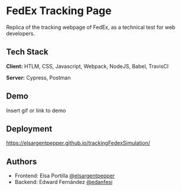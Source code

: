 # FedEx Tracking Page

Replica of the tracking webpage of FedEx, as a technical test for web developers.

## Tech Stack

**Client:** HTLM, CSS, Javascript, Webpack, NodeJS, Babel, TravisCI

**Server:** Cypress, Postman

  
## Demo

Insert gif or link to demo

  
## Deployment

https://elsargentpepper.github.io/trackingFedexSimulation/

  
## Authors

- Frontend: Elsa Portilla [@elsargentpepper](https://github.com/elsargentpepper)
- Backend: Edward Fernández [@edanfesi](https://github.com/edanfesi)
